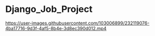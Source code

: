 # Django_Job_Project

https://user-images.githubusercontent.com/103006899/232119076-4ba17716-9d3f-4af5-8b4e-3d8ec390d012.mp4

